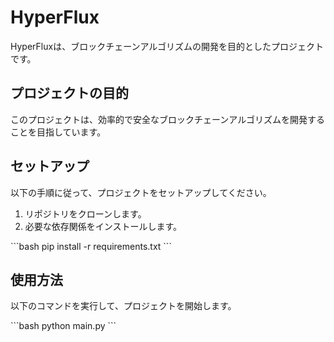 # HyperFlux

HyperFluxは、ブロックチェーンアルゴリズムの開発を目的としたプロジェクトです。

## プロジェクトの目的

このプロジェクトは、効率的で安全なブロックチェーンアルゴリズムを開発することを目指しています。

## セットアップ

以下の手順に従って、プロジェクトをセットアップしてください。

1. リポジトリをクローンします。
2. 必要な依存関係をインストールします。

\`\`\`bash
pip install -r requirements.txt
\`\`\`

## 使用方法

以下のコマンドを実行して、プロジェクトを開始します。

\`\`\`bash
python main.py
\`\`\`

